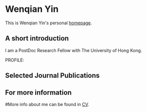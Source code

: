 # Wenqian Yin
This is Wenqian Yin's personal [homepage](https://wenqianyin.github.io/webpage/).

## A short introduction
I am a PostDoc Research Fellow with The University of Hong Kong.

PROFILE:


## Selected Journal Publications


## For more information
#More info about me can be found in [CV](https://zejiang-unsw.github.io/cv/).

